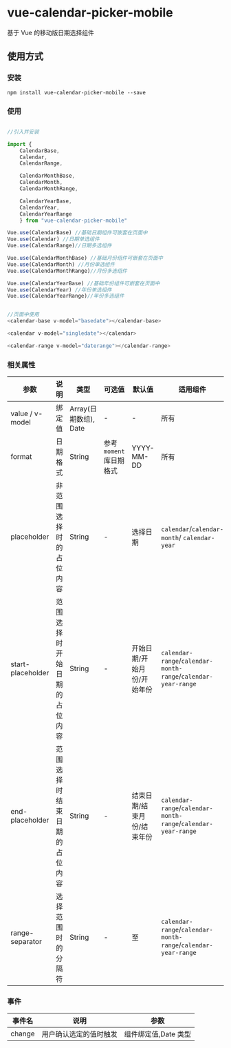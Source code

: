 # vue-calendar-picker-mobile

基于 Vue 的移动版日期选择组件

## 使用方式

### 安装

`npm install vue-calendar-picker-mobile --save`

### 使用

```javascript

//引入并安装

import {
    CalendarBase,
    Calendar,
    CalendarRange,

    CalendarMonthBase,
    CalendarMonth,
    CalendarMonthRange,

    CalendarYearBase,
    CalendarYear,
    CalendarYearRange
    } from "vue-calendar-picker-mobile"

Vue.use(CalendarBase) //基础日期组件可嵌套在页面中
Vue.use(Calendar) //日期单选组件
Vue.use(CalendarRange)//日期多选组件

Vue.use(CalendarMonthBase) //基础月份组件可嵌套在页面中
Vue.use(CalendarMonth) //月份单选组件
Vue.use(CalendarMonthRange)//月份多选组件

Vue.use(CalendarYearBase) //基础年份组件可嵌套在页面中
Vue.use(CalendarYear) //年份单选组件
Vue.use(CalendarYearRange)//年份多选组件


//页面中使用
<calendar-base v-model="basedate"></calendar-base>

<calendar v-model="singledate"></calendar>

<calendar-range v-model="daterange"></calendar-range>

```

### 相关属性

| 参数              | 说明                         | 类型                  | 可选值                 | 默认值                     | 适用组件                                                      |
| ----------------- | ---------------------------- | --------------------- | ---------------------- | -------------------------- | ------------------------------------------------------------- |
| value / v-model   | 绑定值                       | Array(日期数组), Date | -                      | -                          | 所有                                                          |
| format            | 日期格式                     | String                | 参考`moment`库日期格式 | YYYY-MM-DD                 | 所有                                                          |
| placeholder       | 非范围选择时的占位内容       | String                | -                      | 选择日期                   | `calendar`/`calendar-month`/ `calendar-year`                  |
| start-placeholder | 范围选择时开始日期的占位内容 | String                | -                      | 开始日期/开始月份/开始年份 | `calendar-range`/`calendar-month-range`/`calendar-year-range` |
| end-placeholder   | 范围选择时结束日期的占位内容 | String                | -                      | 结束日期/结束月份/结束年份 | `calendar-range`/`calendar-month-range`/`calendar-year-range` |
| range-separator   | 选择范围时的分隔符           | String                | -                      | 至                         | `calendar-range`/`calendar-month-range`/`calendar-year-range` |

### 事件

| 事件名 | 说明                   | 参数                 |
| ------ | ---------------------- | -------------------- |
| change | 用户确认选定的值时触发 | 组件绑定值,Date 类型 |
